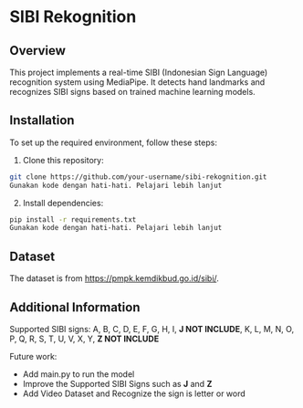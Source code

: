 # SIBI Rekognition

## Overview

This project implements a real-time SIBI (Indonesian Sign Language) recognition system using MediaPipe. It detects hand landmarks and recognizes SIBI signs based on trained machine learning models.

## Installation

To set up the required environment, follow these steps:

1. Clone this repository:

```bash
git clone https://github.com/your-username/sibi-rekognition.git
Gunakan kode dengan hati-hati. Pelajari lebih lanjut
```

2. Install dependencies:

```bash
pip install -r requirements.txt
Gunakan kode dengan hati-hati. Pelajari lebih lanjut
```

## Dataset

The dataset is from https://pmpk.kemdikbud.go.id/sibi/.

## Additional Information

Supported SIBI signs: A, B, C, D, E, F, G, H, I, **J NOT INCLUDE**, K, L, M, N, O, P, Q, R, S, T, U, V, X, Y, **Z NOT INCLUDE** 

Future work: 
- Add main.py to run the model
- Improve the Supported SIBI Signs such as **J** and **Z**
- Add Video Dataset and Recognize the sign is letter or word